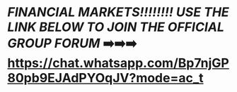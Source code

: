 # *FINANCIAL MARKETS‼️‼️‼️‼️ USE THE LINK BELOW TO JOIN THE OFFICIAL GROUP FORUM* ➡️➡️➡️ https://chat.whatsapp.com/Bp7njGP80pb9EJAdPYOqJV?mode=ac_t
